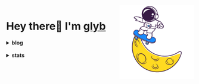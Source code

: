 <img align='right' height='200' src='pics/art.gif' alt='Hi'>
<h1>Hey there👋 I'm <a href="https://github.com/glyb" target="_blank">glyb</a></h1>
<details close="true">
  <summary><b>blog&nbsp;</b></summary>	
  
</details>

<br />

<details close="true">
  <summary><b>stats&nbsp;</b></summary>	
  
</details>



 
